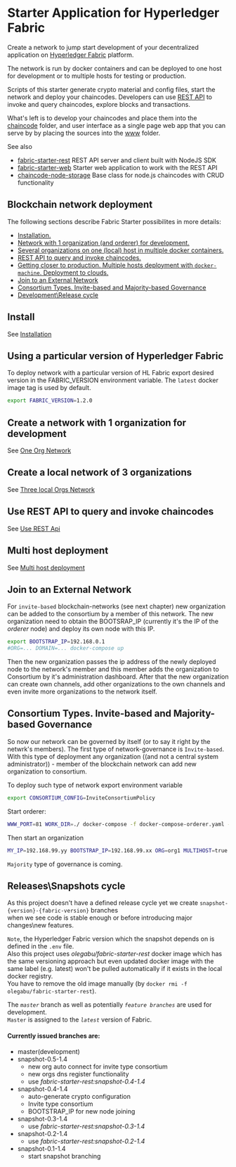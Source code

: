 # Starter Application for Hyperledger Fabric

Create a network to jump start development of your decentralized application on 
[Hyperledger Fabric](https://www.hyperledger.org/projects/fabric) platform.

The network is run by docker containers and can be deployed to one host for development or to multiple hosts for testing 
or production.

Scripts of this starter generate crypto material and config files, start the network and deploy your chaincodes. 
Developers can use [REST API](https://github.com/olegabu/fabric-starter-rest) to invoke and query chaincodes, 
explore blocks and transactions.

What's left is to develop your chaincodes and place them into the [chaincode](./chaincode) folder, 
and user interface as a single page web app that you can serve by by placing the sources into the [www](./www) folder.

See also

- [fabric-starter-rest](https://github.com/olegabu/fabric-starter-rest) REST API server and client built with NodeJS SDK
- [fabric-starter-web](https://github.com/olegabu/fabric-starter-web) Starter web application to work with the REST API
- [chaincode-node-storage](https://github.com/olegabu/chaincode-node-storage) Base class for node.js chaincodes with CRUD functionality


## Blockchain network deployment

The following sections describe Fabric Starter possibilites in more details:

- [Installation.](#install)
- [Network with 1 organization (and orderer) for development.](#example1org)
- [Several organizations on one (local) host in multiple docker containers.](#example3org)
- [REST API to query and invoke chaincodes.](#restapi)
- [Getting closer to production. Multiple hosts deployment with `docker-machine`. Deployment to clouds.](#multihost)
- [Join to an External Network](#joinexternal)
- [Consortium Types. Invite-based and Majority-based Governance](#consortiumtypes)
- [Development\Release cycle](#releasecycle)



<a name="install"></a>
## Install
See [Installation](docs/install.md)



<a name="setversion"></a>
## Using a particular version of Hyperledger Fabric
To deploy network with a particular version of HL Fabric export desired version in the 
FABRIC_VERSION environment variable. The `latest` docker image tag is used by default.
```bash
export FABRIC_VERSION=1.2.0
```


<a name="example1org"></a>
## Create a network with 1 organization for development
See [One Org Network](docs/network-one-org.md)



<a name="example3org"></a>
## Create a local network of 3 organizations
See [Three local Orgs Network](docs/network-three-org.md)


<a name="restapi"></a>
## Use REST API to query and invoke chaincodes
See [Use REST Api](docs/rest-api.md)

<a name="multihost"></a>
## Multi host deployment
See [Multi host deployment](docs/multihost.md)


<a name="joinexternal"></a>
## Join to an External Network
For `invite-based` blockchain-networks (see next chapter) new organization can be added to the consortium by a member of this network.
The new organization need to obtain the BOOTSRAP_IP (currently it's the IP of the _orderer_ node) and deploy its own node with this IP.  
```bash
export BOOTSTRAP_IP=192.168.0.1
#ORG=... DOMAIN=... docker-compose up
```
Then the new organization passes the ip address of the newly deployed node to the network's member and this member adds the organization to Consortium by it's administration dashboard.
After that the new organization can create own channels, add other organizations to the own channels and even invite more organizations to the network itself.     

<a name="consortiumtypes"></a>
## Consortium Types. Invite-based and Majority-based Governance

So now our network can be governed by itself (or to say it right by the netwrk's members). 
The first type of network-governance is `Invite-based`. With this type of deployment 
any organization ((and not a central system administrator)) - member of the blockchain network can add new organization to consortium.

To deploy such type of network export environment variable
```bash
export CONSORTIUM_CONFIG=InviteConsortiumPolicy
```
Start orderer:
```bash
WWW_PORT=81 WORK_DIR=./ docker-compose -f docker-compose-orderer.yaml -f orderer-multihost.yaml up -d
```

Then start an organization
```bash
MY_IP=192.168.99.yy BOOTSTRAP_IP=192.168.99.xx ORG=org1 MULTIHOST=true WORK_DIR=./ docker-compose -f docker-compose.yaml -f multihost.yaml up -d 
```

`Majority` type of governance is coming.       


<a name="releasecycle"></a>
## Releases\Snapshots cycle

As this project doesn't have a defined release cycle yet we create 
`snapshot-{version}-{fabric-version}` branches  
when we see code is stable enough or before introducing major changes\new features.  

`Note`, the Hyperledger Fabric version which the snapshot depends on is defined in the `.env` file.  
Also this project uses _olegabu/fabric-starter-rest_ docker image which has 
the same versioning approach but even updated docker image with the same label (e.g. latest)
won't be pulled automatically if it exists in the local docker registry.   
You have to remove the old image manually (by `docker rmi -f olegabu/fabric-starter-rest`).    


The _`master`_ branch as well as potentially _`feature branches`_ are used for development.  
`Master` is assigned to the _`latest`_ version of Fabric.


#### Currently issued branches are:

- master(development)
- snapshot-0.5-1.4
    - new org auto connect for invite type consortium
    - new orgs dns register functionality
    - use _fabric-starter-rest:snapshot-0.4-1.4_
- snapshot-0.4-1.4
    - auto-generate crypto configuration
    - Invite type consortium
    - BOOTSTRAP_IP for new node joining
- snapshot-0.3-1.4
    - use _fabric-starter-rest:snapshot-0.3-1.4_
- snapshot-0.2-1.4
    - use _fabric-starter-rest:snapshot-0.2-1.4_
- snapshot-0.1-1.4
    - start snapshot branching
